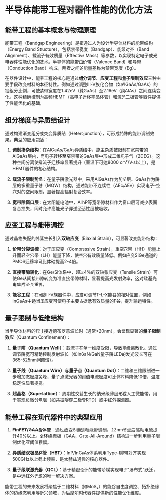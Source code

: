 # 半导体能带工程对器件性能的优化方法

## 能带工程的基本概念与物理原理

能带工程（Bandgap Engineering）是指通过人为设计半导体材料的能带结构（Energy Band Structure），包括禁带宽度（Bandgap）、能带对齐（Band Alignment）、载流子有效质量（Effective Mass）等参数，以实现特定电子或光电器件性能优化的技术。半导体的能带由价带（Valence Band）和导带（Conduction Band）构成，两者之间的能量差称为禁带宽度（Eg）。

在器件设计中，能带工程的核心是通过**组分调节**、**应变工程**和**量子限制效应**三种主要手段改变材料的本征特性。例如通过调整III-V族化合物（如AlGaAs/GaAs）的铝组分比例，可使禁带宽度在1.42eV（纯GaAs）至2.16eV（纯AlAs）之间连续变化。这种精确控制为高频HEMT（高电子迁移率晶体管）和激光二极管等器件提供了性能优化的基础。

## 组分梯度与异质结设计

通过构建渐变组分或突变异质结（Heterojunction），可形成特殊的能带调制效果。典型的应用包括：

1. **调制掺杂结构**：在AlGaAs/GaAs异质结中，施主杂质被限制在宽禁带的AlGaAs层内，而电子转移至窄禁带的GaAs层中形成二维电子气（2DEG）。这种空间分离使载流子迁移率显著提升（室温下可达8000 cm²/V·s以上），是HEMT器件的核心结构。

2. **载流子限制势垒**：在量子阱激光器中，采用AlGaAs作为势垒层、GaAs作为阱层的多重量子阱（MQW）结构，通过能带不连续性（ΔEc/ΔEv）实现电子-空穴对的空间限制，显著提高辐射复合效率。

3. **宽带隙窗口层**：在太阳能电池中，AlInP等宽带隙材料作为窗口层可减少表面复合损失，同时允许高能光子穿透至活性层被吸收。

## 应变工程与能带调控

通过晶格失配的外延生长引入**双轴应变**（Biaxial Strain），可显著改变能带结构：

1. **价带分裂调控**：对于压应变（Compressive Strain），重空穴带（HH）能量上升而轻空穴带（LH）能量下降，使空穴有效质量降低。例如应变SiGe通道的PMOS迁移率可比体硅提高2-4倍。

2. **直接带隙转化**：在Ge/Si体系中，超过4%的双轴张应变（Tensile Strain）可使Ge从间接带隙转变为准直接带隙材料，显著提高光发射效率，这对硅基光电集成至关重要。

3. **能谷工程**：在n型III-V族器件中，应变可调节Γ-L-X能谷的相对位置，例如InGaAs中适当压应变可使电子主要占据低有效质量的Γ谷，提升输运特性。

## 量子限制与低维结构

当半导体材料的尺寸接近德布罗意波长时（通常<20nm），会出现显著的**量子限制效应**（Quantum Confinement）：

1. **量子阱（Quantum Well）**：载流子在单一维度受限，导致能级离散化。通过调节阱宽可精确控制发射波长（如InGaN/GaN量子阱LED的发光波长可在365-525nm间调谐）。

2. **量子线（Quantum Wire）**与**量子点（Quantum Dot）**：二维和三维限制进一步增加态密度尖峰，量子点激光器的阈值电流密度可比体材料降低10倍，温度稳定性显著提高。

3. **超晶格（Superlattice）**：周期性交替生长的纳米级薄层形成人工微能带，用于实现负微分电阻（如共振隧穿二极管RTD）或中红外探测器。

## 能带工程在现代器件中的典型应用

1. **FinFET/GAA晶体管**：通过应变Si通道和能带调制，22nm节点后驱动电流提升40%以上。全环绕栅极（GAA，Gate-All-Around）结构进一步利用量子限制优化亚阈值摆幅。

2. **异质结双极晶体管（HBT）**：InP/InGaAs体系利用Type-I能带对齐实现500GHz以上截止频率，是太赫兹通信的核心器件。

3. **量子级联激光器（QCL）**：基于精密设计的能带阶梯实现电子"瀑布式"跃迁，是中远红外光源的唯一解决方案。

能带工程的未来发展将聚焦于二维材料（如MoS₂）的能谷自由度调控、拓扑绝缘体的边缘态利用等新兴领域，为后摩尔时代器件提供新的性能优化维度。